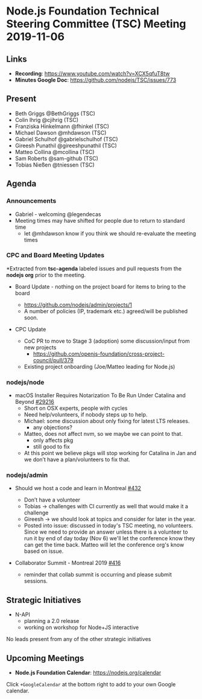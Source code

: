 ﻿# Node.js Foundation Technical Steering Committee (TSC) Meeting 2019-11-06


## Links


* **Recording**: https://www.youtube.com/watch?v=XCX5qfuT8tw
* **Minutes Google Doc**: https://github.com/nodejs/TSC/issues/773


## Present


* Beth Griggs @BethGriggs (TSC)
* Colin Ihrig @cjihrig (TSC)
* Franziska Hinkelmann @fhinkel (TSC)
* Michael Dawson @mhdawson (TSC)
* Gabriel Schulhof @gabrielschulhof (TSC)
* Gireesh Punathil @gireeshpunathil (TSC)
* Matteo Collina @mcollina (TSC)
* Sam Roberts @sam-github (TSC)
* Tobias Nießen @tniessen (TSC)

## Agenda

### Announcements


* Gabriel - welcoming @legendecas
* Meeting times may have shifted for people due to return to standard time
  * let @mhdawson know if you think we should re-evaluate the meeting times

### CPC and Board Meeting Updates
 
*Extracted from **tsc-agenda** labeled issues and pull requests from the **nodejs org** prior to the meeting.

* Board Update - nothing on the project board for items to bring to the board
  * https://github.com/nodejs/admin/projects/1
  * A number of policies (IP, trademark etc.) agreed/will be published soon. 

* CPC Update 
  * CoC PR to move to Stage 3 (adoption) some discussion/input from new projects
    * https://github.com/openjs-foundation/cross-project-council/pull/379
  * Existing project onboarding (Joe/Matteo leading for Node.js)

### nodejs/node


* macOS Installer Requires Notarization To Be Run Under Catalina and Beyond [#29216](https://github.com/nodejs/node/issues/29216)
  * Short on OSX experts, people with cycles
  * Need help/volunteers, if nobody steps up to help.
  * Michael: some discussion about only fixing for latest LTS releases.
    * any objections?
  * Matteo, does not affect nvm, so we maybe we can point to that.
    * only affects pkg
    * still good to fix
  * At this point we believe pkgs will stop working for Catalina in Jan and we
    don’t have a plan/volunteers to fix that.


### nodejs/admin


* Should we host a code and learn in Montreal [#432](https://github.com/nodejs/admin/issues/432)
  * Don’t have a volunteer
  * Tobias -> challenges with CI currently as well that would make it a challenge
  * Gireesh -> we should look at topics and consider for later in the year.
  * Posted into issue: discussed in today's TSC meeting, no volunteers. Since we
    need to provide an answer unless there is a volunteer to run it by end of day
    today (Nov 6) we'll let the conference know they can get the time back.
    Matteo will let the conference org's know based on issue.

* Collaborator Summit - Montreal 2019 [#416](https://github.com/nodejs/admin/issues/416)
  * reminder that collab summit is occurring and please submit sessions.

## Strategic Initiatives


* N-API 
  * planning a 2.0 release
  * working on workshop for Node+JS interactive

No leads present from any of the other strategic initiatives


## Upcoming Meetings


* **Node.js Foundation Calendar**: https://nodejs.org/calendar


Click `+GoogleCalendar` at the bottom right to add to your own Google calendar.
